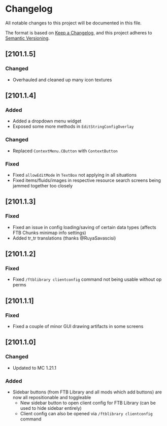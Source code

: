 # Changelog
All notable changes to this project will be documented in this file.

The format is based on [Keep a Changelog](https://keepachangelog.com/en/1.0.0/),
and this project adheres to [Semantic Versioning](https://semver.org/spec/v2.0.0.html).

## [2101.1.5]

### Changed
* Overhauled and cleaned up many icon textures

## [2101.1.4]

### Added
* Added a dropdown menu widget
* Exposed some more methods in `EditStringConfigOverlay`

### Changed
* Replaced `ContextMenu.CButton` with `ContextButton`

### Fixed
* Fixed `allowEditMode` in `TextBox` not applying in all situations
* Fixed items/fluids/images in respective resource search screens being jammed together too closely

## [2101.1.3]

### Fixed
* Fixed an issue in config loading/saving of certain data types (affects FTB Chunks minimap info settings)
* Added tr_tr translations (thanks @RuyaSavascisi)

## [2101.1.2]

### Fixed
* Fixed `/ftblibrary clientconfig` command not being usable without op perms

## [2101.1.1]

### Fixed
* Fixed a couple of minor GUI drawing artifacts in some screens

## [2101.1.0]

### Changed
* Updated to MC 1.21.1

### Added
* Sidebar buttons (from FTB Library and all mods which add buttons) are now all repositionable and toggleable
  * New sidebar button to open client config for FTB Library (can be used to hide sidebar entirely)
  * Client config can also be opened via `/ftblibrary clientconfig` command
